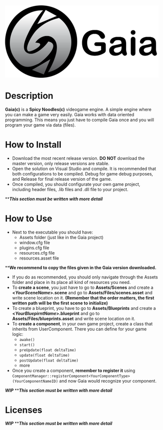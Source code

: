 ![GaiaLogo](Other/gaiaLogoWithTitle.png)

# Description
**Gaia(c)** is a **Spicy Noodles(c)** videogame engine. A simple engine where you can make a game very easily. Gaia works with data oriented programming. This means you just have to compile Gaia once and you will program your game via data (files).

# How to Install
 - Download the most recent release version. **DO NOT** download the master version, only release versions are stable.
 - Open the solution on Visual Studio and compile. It is recommended that both configurations to be compiled. Debug for game debug purposes, and Release for final release version of the game.
 - Once compiled, you should configurate your own game project, including header files, .lib files and .dll file to your project.
 
*****This section must be written with more detail***

# How to Use
 - Next to the executable you should have:
	 - Assets folder (just like in the Gaia project)
	 - window.cfg file
	 - plugins.cfg file
	 - resources.cfg file
	 - resources.asset file

****We recommend to copy the files given in the Gaia version downloaded.**
- If you do as recommended, you should only navigate through the Assets folder and place in its place all kind of resources you need.
- To **create a scene**, you just have to go to **Assets/Scenes** and create a **<*YourSceneName*>.scene** and go to **Assets/Files/scenes.asset** and write scene location on it. **(Remember that the order matters, the first written path will be the first scene to initialize)**
- To create a blueprint, you have to go to **Assets/Blueprints** and create a **<*YourBluepirntName*>.blueprint** and go to **Assets/Files/blueprints.asset** and write scene location on it.
- To **create a component**, in your own game project, create a class that inherits from UserComponent. There you can define for your game logic:
	- `awake()`
	- `start()`
	- `preUpdate(float deltaTime)`
	- `update(float deltaTime)`
	- `postUpdate(float deltaTime)`
	- more
- Once you create a component, **remember to register it** using `ComponentManager::registerComponent<YourComponentType>(YourComponentNameID)` and now Gaia would recognize your component.

***WIP***
*****This section must be written with more detail***

# Licenses
***WIP***
*****This section must be written with more detail***